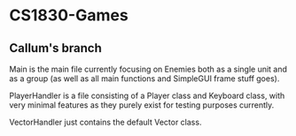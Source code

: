 # CS1830-Games
## Callum's branch

Main is the main file currently focusing on Enemies both as a single unit and as a group (as well as all main functions and SimpleGUI frame stuff goes).

PlayerHandler is a file consisting of a Player class and Keyboard class, with very minimal features as they purely exist for testing purposes currently.

VectorHandler just contains the default Vector class.
